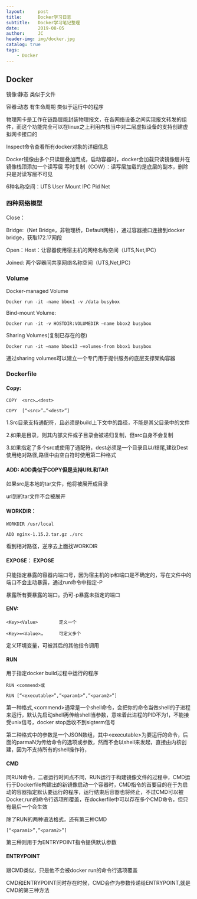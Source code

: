 ```yaml
---
layout:     post
title:      Docker学习日志
subtitle:   Docker学习笔记整理
date:       2019-08-05
author:     JC
header-img: img/docker.jpg
catalog: true
tags:
    - Docker
---
```


## Docker

镜像:静态 类似于文件

容器:动态 有生命周期 类似于运行中的程序

物理网卡是工作在链路层能封装物理报文，在各网络设备之间实现报文转发的组件，而这个功能完全可以在linux之上利用内核当中对二层虚拟设备的支持创建虚拟网卡接口的

Inspect命令查看所有docker对象的详细信息

Docker镜像由多个只读层叠加而成，启动容器时，docker会加载只读镜像层并在镜像栈顶添加一个读写层
写时复制（COW）：读写层加载的是底层的副本，删除只是对读写层不可见

6种名称空间：UTS User Mount IPC Pid Net

### 四种网络模型

Close：

Bridge:（Net Bridge，非物理桥，Default网络），通过容器接口连接到docker bridge，获取172.17网段

Open：Host：让容器使用宿主机的网络名称空间（UTS,Net,IPC）

Joined: 两个容器间共享网络名称空间（UTS,Net,IPC）


### Volume

Docker-managed Volume

	Docker run -it -name bbox1 -v /data busybox

Bind-mount Volume:

	Docker run -it -v HOSTDIR:VOLUMEDIR –name bbox2 busybox

Sharing Volumes(复制已存在的卷)

	Docker run -it –name bbox13 –volumes-from bbox1 busybox

通过sharing volumes可以建立一个专门用于提供服务的底层支撑架构容器

### Dockerfile 

#### Copy:	

	COPY  <src>…<dest>

	COPY  [“<src>”…”<dest>”]

1.Src目录支持通配符，且必须是build上下文中的路径，不能是其父目录中的文件

2.如果<src>是目录，则其内部文件或子目录会被递归复制，但src自身不会复制

3.如果指定了多个src或使用了通配符，dest必须是一个目录且以/结尾,建议Dest使用绝对路径,路径中由空白符时使用第二种格式

#### ADD:	ADD类似于COPY但是支持URL和TAR

如果src是本地的tar文件，他将被展开成目录

url到的tar文件不会被展开

#### WORKDIR：	

	WORKDIR /usr/local

	ADD nginx-1.15.2.tar.gz ./src

看到相对路径，逆序去上面找WORKDIR

#### EXPOSE：	EXPOSE <port>	

只能指定暴露的容器内端口号，因为宿主机的ip和端口是不确定的，写在文件中的端口不会主动暴露，通过run命令中指定-P 

暴露所有要暴露的端口。扔可-p暴露未指定的端口

#### ENV:		

	<Key><Value>		定义一个

	<Key>=<Value>…		可定义多个	

定义环境变量，可被其后的其他指令调用

#### RUN		

用于指定docker build过程中运行的程序

	RUN <commend>或
		
	RUN [“<executable>”,”<param1>”,”<param2>”]

第一种格式,&lt;commend&gt;通常是一个shell命令，会把你的命令当做shell的子进程来运行，默认先启动shell再传给shell当参数，意味着此进程的PID不为1，不能接受unix信号，docker stop后收不到sigterm信号
		
第二种格式中的参数是一个JSON数组，其中&lt;executable&gt;为要运行的命令，后面的parmaN为传给命令的选项或参数，然而不会以shell来发起，直接由内核创建，因为不支持所有的shell操作符，

#### CMD		

同RUN命令，二者运行时间点不同，RUN运行于构建镜像文件的过程中，CMD运行于Dockerfile构建出的新镜像启动一个容器时，CMD指令的首要目的在于为启动的容器指定默认要运行的程序，运行结束后容器也将终止，不过CMD可以被Docker,run的命令行选项所覆盖，在dockerfile中可以存在多个CMD命令，但只有最后一个会生效

除了RUN的两种语法格式，还有第三种CMD 

	[“<param1>”,”<param2>”]

第三种则用于为ENTRYPOINT指令提供默认参数

#### ENTRYPOINT 

跟CMD类似，只是他不会被docker run的命令行选项覆盖

CMD和ENTRYPOINT同时存在时候，CMD会作为参数传递给ENTRYPOINT,就是CMD的第三种方法
